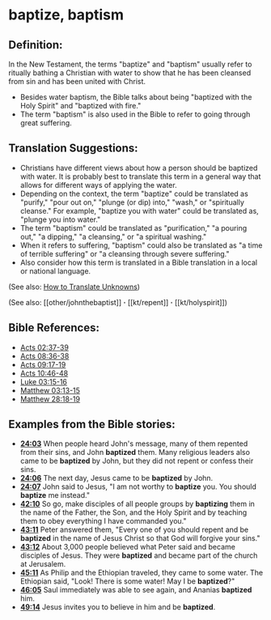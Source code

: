 # baptize, baptism #

## Definition: ##

In the New Testament, the terms "baptize" and "baptism" usually refer to ritually bathing a Christian with water to show that he has been cleansed from sin and has been united with Christ.

* Besides water baptism, the Bible talks about being "baptized with the Holy Spirit" and "baptized with fire."
* The term "baptism" is also used in the Bible to refer to going through great suffering.

## Translation Suggestions: ##

* Christians have different views about how a person should be baptized with water. It is probably best to translate this term in a general way that allows for different ways of applying the water.
* Depending on the context, the term "baptize" could be translated as "purify," "pour out on," "plunge (or dip) into," "wash," or "spiritually cleanse." For example, "baptize you with water" could be translated as, "plunge you into water."
* The term "baptism" could be translated as "purification," "a pouring out," "a dipping," "a cleansing," or "a spiritual washing."
* When it refers to suffering, "baptism" could also be translated as "a time of terrible suffering" or "a cleansing through severe suffering."
* Also consider how this term is translated in a Bible translation in a local or national language.

(See also: [How to Translate Unknowns](en/ta-vol1/translate/man/translate-unknown))

(See also: [[other/johnthebaptist]] **·** [[kt/repent]] **·** [[kt/holyspirit]])

## Bible References: ##

* [Acts 02:37-39](en/tn/act/help/02/37)
* [Acts 08:36-38](en/tn/act/help/08/36)
* [Acts 09:17-19](en/tn/act/help/09/17)
* [Acts 10:46-48](en/tn/act/help/10/46)
* [Luke 03:15-16](en/tn/luk/help/03/15)
* [Matthew 03:13-15](en/tn/mat/help/03/13)
* [Matthew 28:18-19](en/tn/mat/help/28/18)

## Examples from the Bible stories: ##

* __[24:03](en/tn/obs/help/24/03)__ When people heard John's message, many of them repented from their sins, and John __baptized__  them. Many religious leaders also came to be __baptized__  by John, but they did not repent or confess their sins.
* __[24:06](en/tn/obs/help/24/06)__ The next day, Jesus came to be __baptized__  by John.
* __[24:07](en/tn/obs/help/24/07)__ John said to Jesus, "I am not worthy to __baptize__  you. You should __baptize__  me instead."
* __[42:10](en/tn/obs/help/42/10)__ So go, make disciples of all people groups by __baptizing__  them in the name of the Father, the Son, and the Holy Spirit and by teaching them to obey everything I have commanded you."
* __[43:11](en/tn/obs/help/43/11)__ Peter answered them, "Every one of you should repent and be __baptized__  in the name of Jesus Christ so that God will forgive your sins."
* __[43:12](en/tn/obs/help/43/12)__ About 3,000 people believed what Peter said and became disciples of Jesus. They were __baptized__  and became part of the church at Jerusalem.
* __[45:11](en/tn/obs/help/45/11)__ As Philip and the Ethiopian traveled, they came to some water. The Ethiopian said, "Look! There is some water! May I be __baptized__?"
* __[46:05](en/tn/obs/help/46/05)__ Saul immediately was able to see again, and Ananias __baptized__  him.
* __[49:14](en/tn/obs/help/49/14)__ Jesus invites you to believe in him and be __baptized__.